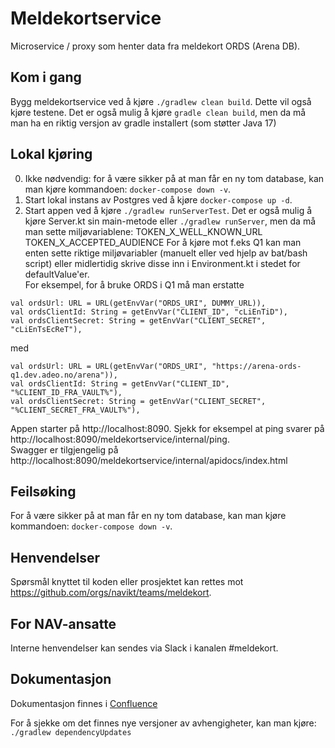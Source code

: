 # Meldekortservice

Microservice / proxy som henter data fra meldekort ORDS (Arena DB).

## Kom i gang
Bygg meldekortservice ved å kjøre `./gradlew clean build`. Dette vil også kjøre testene.
Det er også mulig å kjøre `gradle clean build`, men da må man ha en riktig versjon av gradle installert (som støtter Java 17)

## Lokal kjøring
0. Ikke nødvendig: for å være sikker på at man får en ny tom database, kan man kjøre kommandoen: `docker-compose down -v`.
1. Start lokal instans av Postgres ved å kjøre `docker-compose up -d`.
2. Start appen ved å kjøre `./gradlew runServerTest`.
Det er også mulig å kjøre Server.kt sin main-metode eller `./gradlew runServer`, men da må man sette miljøvariablene:
TOKEN_X_WELL_KNOWN_URL
TOKEN_X_ACCEPTED_AUDIENCE
For å kjøre mot f.eks Q1 kan man enten sette riktige miljøvariabler (manuelt eller ved hjelp av bat/bash script) eller midlertidig skrive disse inn i Environment.kt i stedet for defaultValue'er.  
For eksempel, for å bruke ORDS i Q1 må man erstatte
```
val ordsUrl: URL = URL(getEnvVar("ORDS_URI", DUMMY_URL)),
val ordsClientId: String = getEnvVar("CLIENT_ID", "cLiEnTiD"),
val ordsClientSecret: String = getEnvVar("CLIENT_SECRET", "cLiEnTsEcReT"),
```
med
```
val ordsUrl: URL = URL(getEnvVar("ORDS_URI", "https://arena-ords-q1.dev.adeo.no/arena")),
val ordsClientId: String = getEnvVar("CLIENT_ID", "%CLIENT_ID_FRA_VAULT%"),
val ordsClientSecret: String = getEnvVar("CLIENT_SECRET", "%CLIENT_SECRET_FRA_VAULT%"),
```
Appen starter på http://localhost:8090. Sjekk for eksempel at ping svarer på http://localhost:8090/meldekortservice/internal/ping.  
Swagger er tilgjengelig på http://localhost:8090/meldekortservice/internal/apidocs/index.html

## Feilsøking
For å være sikker på at man får en ny tom database, kan man kjøre kommandoen: `docker-compose down -v`.

## Henvendelser
Spørsmål knyttet til koden eller prosjektet kan rettes mot https://github.com/orgs/navikt/teams/meldekort.

## For NAV-ansatte
Interne henvendelser kan sendes via Slack i kanalen #meldekort.

## Dokumentasjon
Dokumentasjon finnes i [Confluence](https://confluence.adeo.no/display/TMP/Meldekort-api)

For å sjekke om det finnes nye versjoner av avhengigheter, kan man kjøre: `./gradlew dependencyUpdates`

